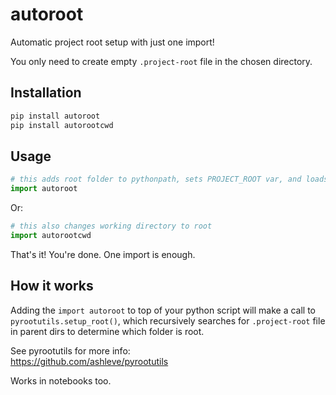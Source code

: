 # autoroot

Automatic project root setup with just one import!

You only need to create empty `.project-root` file in the chosen directory.

## Installation

```bash
pip install autoroot
pip install autorootcwd
```

## Usage

```python
# this adds root folder to pythonpath, sets PROJECT_ROOT var, and loads variables from `.env`
import autoroot 
```

Or:

```python
# this also changes working directory to root
import autorootcwd 
```

That's it! You're done. One import is enough.

## How it works

Adding the `import autoroot` to top of your python script will make a call to `pyrootutils.setup_root()`, which recursively searches for `.project-root` file in parent dirs to determine which folder is root.

See pyrootutils for more info: <br>
https://github.com/ashleve/pyrootutils

Works in notebooks too.

